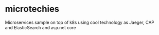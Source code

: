 # microtechies
Microservices sample on top of k8s using cool technology as Jaeger, CAP and ElasticSearch and asp.net core
